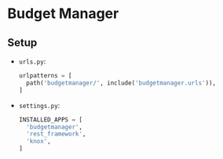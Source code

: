 # Budget Manager

## Setup

- `urls.py`:
  ```Python
  urlpatterns = [
    path('budgetmanager/', include('budgetmanager.urls')),
  ]
  ```

- `settings.py`:
  ```Python
  INSTALLED_APPS = [
    'budgetmanager',
    'rest_framework',
    'knox',
  ]
  ```
